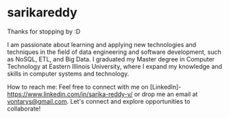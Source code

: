 # sarikareddy
Thanks for stopping by :D



I am passionate about learning and applying new technologies and techniques in the field of data engineering and software development, such as NoSQL, ETL, and Big Data. I graduated my Master degree in Computer Technology at Eastern Illinois University, where I expand my knowledge and skills in computer systems and technology. 


How to reach me: Feel free to connect with me on [LinkedIn]- https://www.linkedin.com/in/sarika-reddy-v/ or drop me an email at vontarys@gmail.com. Let's connect and explore opportunities to collaborate!
